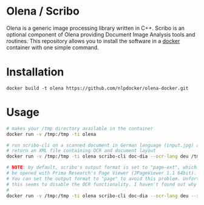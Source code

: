 Olena / Scribo
==============

Olena is a generic image processing library written in C++.
Scribo is an optional component of Olena providing Document Image Analysis
tools and routines. This repository allows you to install the software in a
[docker](https://www.docker.com/) container with one simple command.


Installation
============

``docker build -t olena https://github.com/nlpdocker/olena-docker.git``


Usage
=====

```bash
# makes your /tmp directory available in the container
docker run -v /tmp:/tmp -ti olena

# run scribo-cli on a scanned document in German language (input.jpg) and
# return an XML file containing OCR and document layout
docker run -v /tmp:/tmp -ti olena scribo-cli doc-dia --ocr-lang deu /tmp/input.jpg /tmp/output.xml

# NOTE: by default, scribo's output format is set to "page-ext", which can't
# be opened with Prima Research's Page Viewer (JPageViewer 1.1 64bit).
# You can set the output format to "page" to avoid this problem. Unfortunately,
# this seems to disable the OCR functionality. I haven't found out why that is, yet.
#
docker run -v /tmp:/tmp -ti olena scribo-cli doc-dia --ocr-lang deu --xml-format page /tmp/input.jpg /tmp/output.xml
```
